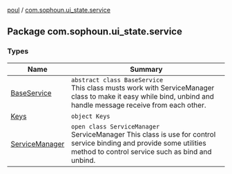 [poul](../index.md) / [com.sophoun.ui_state.service](./index.md)

## Package com.sophoun.ui_state.service

### Types

| Name | Summary |
|---|---|
| [BaseService](-base-service/index.md) | `abstract class BaseService`<br>This class musts work with ServiceManager class to make it easy while bind, unbind and handle message receive from each other. |
| [Keys](-keys/index.md) | `object Keys` |
| [ServiceManager](-service-manager/index.md) | `open class ServiceManager`<br>ServiceManager This class is use for control service binding and provide some utilities method to control service such as bind and unbind. |

